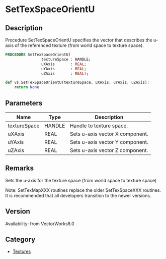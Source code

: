# SetTexSpaceOrientU

## Description
Procedure SetTexSpaceOrientU specifies the vector that describes the u-axis of the referenced texture (from world space to texture space).

```pascal
PROCEDURE SetTexSpaceOrientU(
				textureSpace : HANDLE;
				uXAxis       : REAL;
				uYAxis       : REAL;
				uZAxis       : REAL);
```

```python
def vs.SetTexSpaceOrientU(textureSpace, uXAxis, uYAxis, uZAxis):
    return None
```

## Parameters
|Name|Type|Description|
|---|---|---|
|textureSpace|HANDLE|Handle to texture space.|
|uXAxis|REAL|Sets u-axis vector X component.|
|uYAxis|REAL|Sets u-axis vector Y component.|
|uZAxis|REAL|Sets u-axis vector Z component.|

## Remarks
Sets the u-axis for the texture space (from world space to texture space)

Note: SetTexMapXXX routines replace the older SetTexSpaceXXX routines.  It is recommended that all developers transition to the newer versions.

## Version
Availability: from VectorWorks8.0

## Category
* [Textures](../Categories/Textures.md)
